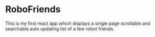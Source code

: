 # RoboFriends
This is my first react app which displays a single page scrollable and searchable auto updating list of a few robot friends.
